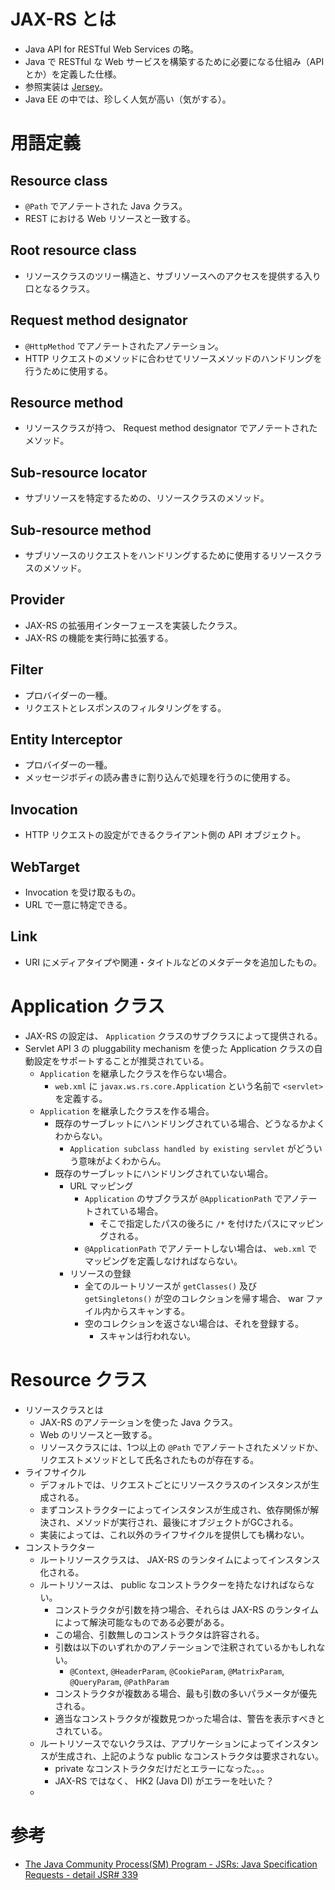 # JAX-RS とは
- Java API for RESTful Web Services の略。
- Java で RESTful な Web サービスを構築するために必要になる仕組み（API とか）を定義した仕様。
- 参照実装は [Jersey](https://jersey.java.net/)。
- Java EE の中では、珍しく人気が高い（気がする）。

# 用語定義
## Resource class
- `@Path` でアノテートされた Java クラス。
- REST における Web リソースと一致する。

## Root resource class
- リソースクラスのツリー構造と、サブリソースへのアクセスを提供する入り口となるクラス。

## Request method designator
- `@HttpMethod` でアノテートされたアノテーション。
- HTTP リクエストのメソッドに合わせてリソースメソッドのハンドリングを行うために使用する。

## Resource method
- リソースクラスが持つ、 Request method designator でアノテートされたメソッド。

## Sub-resource locator
- サブリソースを特定するための、リソースクラスのメソッド。

## Sub-resource method
- サブリソースのリクエストをハンドリングするために使用するリソースクラスのメソッド。

## Provider
- JAX-RS の拡張用インターフェースを実装したクラス。
- JAX-RS の機能を実行時に拡張する。

## Filter
- プロバイダーの一種。
- リクエストとレスポンスのフィルタリングをする。

## Entity Interceptor
- プロバイダーの一種。
- メッセージボディの読み書きに割り込んで処理を行うのに使用する。

## Invocation
- HTTP リクエストの設定ができるクライアント側の API オブジェクト。

## WebTarget
- Invocation を受け取るもの。
- URL で一意に特定できる。

## Link
- URI にメディアタイプや関連・タイトルなどのメタデータを追加したもの。

# Application クラス
- JAX-RS の設定は、 `Application` クラスのサブクラスによって提供される。
- Servlet API 3 の pluggability mechanism を使った Application クラスの自動設定をサポートすることが推奨されている。
    - `Application` を継承したクラスを作らない場合。
        - `web.xml` に `javax.ws.rs.core.Application` という名前で `<servlet>` を定義する。
    - `Application` を継承したクラスを作る場合。
        - 既存のサーブレットにハンドリングされている場合、どうなるかよくわからない。
            - `Application subclass handled by existing servlet` がどういう意味がよくわからん。
        - 既存のサーブレットにハンドリングされていない場合。
            - URL マッピング
                - `Application` のサブクラスが `@ApplicationPath` でアノテートされている場合。
                    - そこで指定したパスの後ろに `/*` を付けたパスにマッピングされる。
                - `@ApplicationPath` でアノテートしない場合は、 `web.xml` でマッピングを定義しなければならない。
            - リソースの登録
                - 全てのルートリソースが `getClasses()` 及び `getSingletons()` が空のコレクションを帰す場合、 war ファイル内からスキャンする。
                - 空のコレクションを返さない場合は、それを登録する。
                    - スキャンは行われない。

# Resource クラス
- リソースクラスとは
    - JAX-RS のアノテーションを使った Java クラス。
    - Web のリソースと一致する。
    - リソースクラスには、1つ以上の `@Path` でアノテートされたメソッドか、リクエストメソッドとして氏名されたものが存在する。
- ライフサイクル
    - デフォルトでは、リクエストごとにリソースクラスのインスタンスが生成される。
    - まずコンストラクターによってインスタンスが生成され、依存関係が解決され、メソッドが実行され、最後にオブジェクトがGCされる。
    - 実装によっては、これ以外のライフサイクルを提供しても構わない。
- コンストラクター
    - ルートリソースクラスは、 JAX-RS のランタイムによってインスタンス化される。
    - ルートリソースは、 public なコンストラクターを持たなければならない。
        - コンストラクタが引数を持つ場合、それらは JAX-RS のランタイムによって解決可能なものである必要がある。
        - この場合、引数無しのコンストラクタは許容される。
        - 引数は以下のいずれかのアノテーションで注釈されているかもしれない。
            - `@Context`, `@HeaderParam`, `@CookieParam`, `@MatrixParam`, `@QueryParam`, `@PathParam`
        - コンストラクタが複数ある場合、最も引数の多いパラメータが優先される。
        - 適当なコンストラクタが複数見つかった場合は、警告を表示すべきとされている。
    - ルートリソースでないクラスは、アプリケーションによってインスタンスが生成され、上記のような public なコンストラクタは要求されない。
        - private なコンストラクタだけだとエラーになった。。。
        - JAX-RS ではなく、 HK2 (Java DI) がエラーを吐いた？
    -



# 参考
- [The Java Community Process(SM) Program - JSRs: Java Specification Requests - detail JSR# 339](https://jcp.org/en/jsr/detail?id=339)

